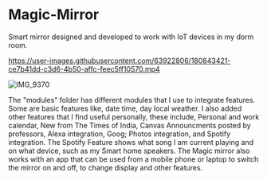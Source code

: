 # Magic-Mirror
Smart mirror designed and developed to work with IoT devices in my dorm room.


https://user-images.githubusercontent.com/63922806/180843421-ce7b41dd-c3d6-4b50-affc-feec5ff10570.mp4



![IMG_9370](https://user-images.githubusercontent.com/63922806/180842684-fb67cfc6-76d0-4089-a233-4d0c0e5925d1.jpg)







The "modules" folder has different modules that I use to integrate features.
Some are basic features like, date time, day local weather. I also added other features that I find useful personally, these include, Personal and work calendar, New from The Times of India, Canvas Announcments posted by professors, Alexa integration, Goog; Photos integration, and Spotify integration. The Spotify Feature shows what song I am current playing and on what device, such as my Smart home speakers.
The Magic mirror also works with an app that can be used from a mobile phone or laptop to switch the mirror on and off, to change display and other features. 



